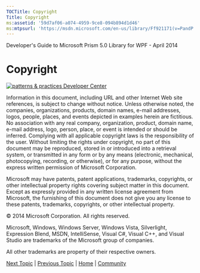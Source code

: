 ```yaml
---
TOCTitle: Copyright
Title: Copyright
ms:assetid: '59d7af06-a074-4959-9ce8-094b894d1d46'
ms:mtpsurl: 'https://msdn.microsoft.com/en-us/library/Ff921171(v=PandP.40)'
---
```


Developer's Guide to Microsoft Prism 5.0 Library for WPF - April 2014

Copyright
=========

[![](https://msdn.microsoft.com/en-us/Ff921171.pnp-logo(en-us,PandP.40).png "patterns & practices Developer Center")](http://microsoft.com/practices)

Information in this document, including URL and other Internet Web site references, is subject to change without notice. Unless otherwise noted, the companies, organizations, products, domain names, e-mail addresses, logos, people, places, and events depicted in examples herein are fictitious. No association with any real company, organization, product, domain name, e-mail address, logo, person, place, or event is intended or should be inferred. Complying with all applicable copyright laws is the responsibility of the user. Without limiting the rights under copyright, no part of this document may be reproduced, stored in or introduced into a retrieval system, or transmitted in any form or by any means (electronic, mechanical, photocopying, recording, or otherwise), or for any purpose, without the express written permission of Microsoft Corporation.

Microsoft may have patents, patent applications, trademarks, copyrights, or other intellectual property rights covering subject matter in this document. Except as expressly provided in any written license agreement from Microsoft, the furnishing of this document does not give you any license to these patents, trademarks, copyrights, or other intellectual property.

© 2014 Microsoft Corporation. All rights reserved.

Microsoft, Windows, Windows Server, Windows Vista, Silverlight, Expression Blend, MSDN, IntelliSense, Visual C\#, Visual C++, and Visual Studio are trademarks of the Microsoft group of companies.

All other trademarks are property of their respective owners.

[Next Topic](https://msdn.microsoft.com/d4fd190b-4283-4324-8915-0f66e2010a19) | [Previous Topic](https://msdn.microsoft.com/8a089e86-f33d-44d0-9291-e9e0c461334d) | [Home](http://msdn.microsoft.com/en-us/library/gg406140) | [Community](https://compositewpf.codeplex.com/)
